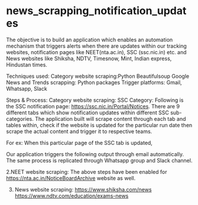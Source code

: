 # news_scrapping_notification_updates

The objective is to build an application which enables an automation mechanism that triggers alerts when there are updates within our tracking websites, 
notification pages like NEET(nta.ac.in), SSC (ssc.nic.in) etc. and News websites like Shiksha, NDTV, Timesnow, Mint, Indian express, Hindustan times.

Techniques used:
  Category website scraping:Python Beautifulsoup
  Google News and Trends scrapping: Python packages
  Trigger platforms: Gmail, Whatsapp, Slack

Steps & Process:
Category website scraping:
SSC Category:
    Following is the SSC notification page: https://ssc.nic.in/Portal/Notices.
    There are 9 different tabs which show notification updates within different SSC sub-categories.
The application built will scrape content through each tab and tables within, check if the website is updated for the particular run date then scrape the actual content and trigger it to respective teams.

For ex: When this particular page of the SSC tab is updated,

Our application triggers the following output through email automatically. The same process is replicated through Whatsapp group and Slack channel.

2.NEET website scraping:
The above steps have been enabled for  https://nta.ac.in/NoticeBoardArchive website as well.

3. News website scraping:
https://www.shiksha.com/news
https://www.ndtv.com/education/exams-news


